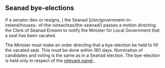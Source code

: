 ##  Seanad bye-elections

If a senator dies or resigns, [ the Seanad ](/en/government-in-ireland/houses-
of-the-oireachtas/the-seanad/) passes a motion directing the Clerk of Seanad
Eireann to notify the Minister for Local Government that a seat has been
vacated.

The Minister must make an order directing that a bye-election be held to fill
the vacated seat. This must be done within 180 days. Nomination of candidates
and voting is the same as in a Seanad election. The bye-election is held only
in respect of the [ relevant panel
](https://www.citizensinformation.ie/en/government_in_ireland/national_government/houses_of_the_oireachtas/the_seanad.html#l9d8b9)
.
